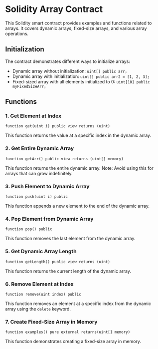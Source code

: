 # Solidity Array Contract

This Solidity smart contract provides examples and functions related to arrays. It covers dynamic arrays, fixed-size arrays, and various array operations.

## Initialization

The contract demonstrates different ways to initialize arrays:

- Dynamic array without initialization: `uint[] public arr;`
- Dynamic array with initialization: `uint[] public arr2 = [1, 2, 3];`
- Fixed-sized array with all elements initialized to 0: `uint[10] public myFixedSizeArr;`

## Functions

### 1. Get Element at Index

```solidity
function get(uint i) public view returns (uint)
```

This function returns the value at a specific index in the dynamic array.

### 2. Get Entire Dynamic Array

```solidity
function getArr() public view returns (uint[] memory)
```

This function returns the entire dynamic array. Note: Avoid using this for arrays that can grow indefinitely.

### 3. Push Element to Dynamic Array

```solidity
function push(uint i) public
```

This function appends a new element to the end of the dynamic array.

### 4. Pop Element from Dynamic Array

```solidity
function pop() public
```

This function removes the last element from the dynamic array.

### 5. Get Dynamic Array Length

```solidity
function getLength() public view returns (uint)
```

This function returns the current length of the dynamic array.

### 6. Remove Element at Index

```solidity
function remove(uint index) public
```

This function removes an element at a specific index from the dynamic array using the `delete` keyword.

### 7. Create Fixed-Size Array in Memory

```solidity
function examples() pure external returns(uint[] memory)
```

This function demonstrates creating a fixed-size array in memory.
